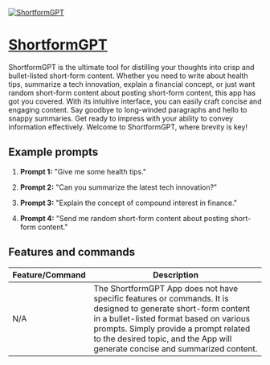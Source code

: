 [![ShortformGPT](https://files.oaiusercontent.com/file-l2HibSBJfxsvy1eaHz2FhMod?se=2123-10-18T12%3A12%3A06Z&sp=r&sv=2021-08-06&sr=b&rscc=max-age%3D31536000%2C%20immutable&rscd=attachment%3B%20filename%3D9a25a1e0-c858-465a-9eec-e3e83a755236.png&sig=l/t%2BH4jT4zp7oGDstrRyb7tZAKdyAYiDmdP%2Bz5NR84I%3D)](https://chat.openai.com/g/g-yvLDWqjfq-shortformgpt)

# [ShortformGPT](https://chat.openai.com/g/g-yvLDWqjfq-shortformgpt)

ShortformGPT is the ultimate tool for distilling your thoughts into crisp and bullet-listed short-form content. Whether you need to write about health tips, summarize a tech innovation, explain a financial concept, or just want random short-form content about posting short-form content, this app has got you covered. With its intuitive interface, you can easily craft concise and engaging content. Say goodbye to long-winded paragraphs and hello to snappy summaries. Get ready to impress with your ability to convey information effectively. Welcome to ShortformGPT, where brevity is key!

## Example prompts

1. **Prompt 1:** "Give me some health tips."

2. **Prompt 2:** "Can you summarize the latest tech innovation?"

3. **Prompt 3:** "Explain the concept of compound interest in finance."

4. **Prompt 4:** "Send me random short-form content about posting short-form content."


## Features and commands

| Feature/Command | Description |
| --- | --- |
| N/A | The ShortformGPT App does not have specific features or commands. It is designed to generate short-form content in a bullet-listed format based on various prompts. Simply provide a prompt related to the desired topic, and the App will generate concise and summarized content. |